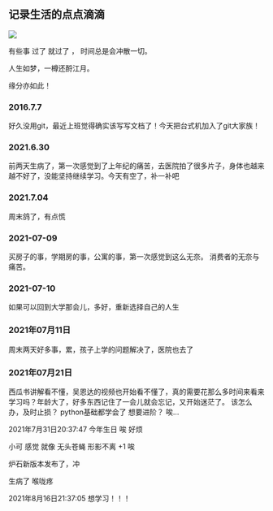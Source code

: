 记录生活的点点滴滴
---
<img src="http://7xjnhr.com1.z0.glb.clouddn.com/ymr.jpeg"/>

有些事 过了 就过了 ， 时间总是会冲散一切。

人生如梦，一樽还酹江月。

缘分亦如此！



### 2016.7.7

好久没用git，最近上班觉得确实该写写文档了！今天把台式机加入了git大家族！


### 2021.6.30

前两天生病了，第一次感觉到了上年纪的痛苦，去医院拍了很多片子，身体也越来越不好了，没能坚持继续学习。今天有空了，补一补吧

### 2021.7.04

周末鸽了，有点慌

### 2021-07-09
买房子的事，学期房的事，公寓的事，第一次感觉到这么无奈。 消费者的无奈与痛苦。

### 2021-07-10
如果可以回到大学那会儿，多好，重新选择自己的人生

### 2021年07月11日
周末两天好多事，累，孩子上学的问题解决了，医院也去了

### 2021年07月21日
西瓜书讲解看不懂，吴恩达的视频也开始看不懂了，真的需要花那么多时间来看来学习吗？年龄大了，好多东西记住了一会儿就会忘记，又开始迷茫了。
该怎么办，及时止损？
python基础都学会了
想要进阶？
唉...


2021年7月31日20:37:47
今年生日
唉 好烦

小可
感觉  就像  无头苍蝇 形影不离 
+1 唉

炉石新版本发布了，冲

生病了 喉咙疼


2021年8月16日21:37:05
想学习！！！

